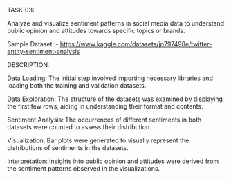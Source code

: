 TASK-03:

Analyze and visualize sentiment patterns in social media data to understand public opinion and attitudes towards specific topics or brands.

Sample Dataset :- https://www.kaggle.com/datasets/jp797498e/twitter-entity-sentiment-analysis

DESCRIPTION:

Data Loading: The initial step involved importing necessary libraries and loading both the training and validation datasets.

Data Exploration: The structure of the datasets was examined by displaying the first few rows, aiding in understanding their format and contents.

Sentiment Analysis: The occurrences of different sentiments in both datasets were counted to assess their distribution.

Visualization: Bar plots were generated to visually represent the distributions of sentiments in the datasets.

Interpretation: Insights into public opinion and attitudes were derived from the sentiment patterns observed in the visualizations.
